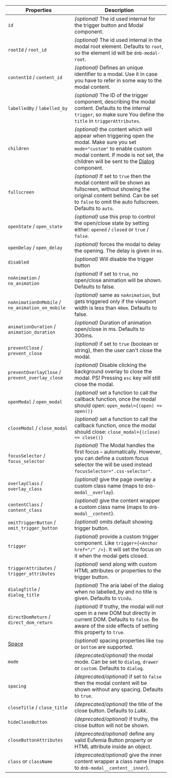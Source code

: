 ---
---

| Properties                                       | Description                                                                                                                                                                                                                                     |
| ------------------------------------------------ | ----------------------------------------------------------------------------------------------------------------------------------------------------------------------------------------------------------------------------------------------- |
| `id`                                             | _(optional)_ The id used internal for the trigger button and Modal component.                                                                                                                                                                   |
| `rootId` / `root_id`                             | _(optional)_ The id used internal in the modal root element. Defaults to `root`, so the element id will be `dnb-modal-root`.                                                                                                                    |
| `contentId` / `content_id`                       | _(optional)_ Defines an unique identifier to a modal. Use it in case you have to refer in some way to the modal content.                                                                                                                        |
| `labelledBy` / `labelled_by`                     | _(optional)_ The ID of the trigger component, describing the modal content. Defaults to the internal `trigger`, so make sure You define the `title` in `triggerAttributes`.                                                                     |
| `children`                                       | _(optional)_ the content which will appear when triggering open the modal. Make sure you set `mode="custom"` to enable custom modal content. If mode is not set, the children will be sent to the [Dialog](/uilib/components/dialog) component. |
| `fullscreen`                                     | _(optional)_ If set to `true` then the modal content will be shown as fullscreen, without showing the original content behind. Can be set to `false` to omit the auto fullscreen. Defaults to `auto`.                                           |
| `openState` / `open_state`                       | _(optional)_ use this prop to control the open/close state by setting either: `opened` / `closed` or `true` / `false`.                                                                                                                          |
| `openDelay` / `open_delay`                       | _(optional)_ forces the modal to delay the opening. The delay is given in `ms`.                                                                                                                                                                 |
| `disabled`                                       | _(optional)_ Will disable the trigger button                                                                                                                                                                                                    |
| `noAnimation` / `no_animation`                   | _(optional)_ if set to `true`, no open/close animation will be shown. Defaults to false.                                                                                                                                                        |
| `noAnimationOnMobile` / `no_animation_on_mobile` | _(optional)_ same as `noAnimation`, but gets triggered only if the viewport width is less than `40em`. Defaults to false.                                                                                                                       |
| `animationDuration` / `animation_duration`       | _(optional)_ Duration of animation open/close in ms. Defaults to 300ms.                                                                                                                                                                         |
| `preventClose` / `prevent_close`                 | _(optional)_ if set to `true` (boolean or string), then the user can't close the modal.                                                                                                                                                         |
| `preventOverlayClose` / `prevent_overlay_close`  | _(optional)_ Disable clicking the background overlay to close the modal. PS! Pressing `esc` key will still close the modal.                                                                                                                     |
| `openModal` / `open_modal`                       | _(optional)_ set a function to call the callback function, once the modal should open: `open_modal={(open) => open()}`                                                                                                                          |
| `closeModal` / `close_modal`                     | _(optional)_ set a function to call the callback function, once the modal should close: `close_modal={(close) => close()}`                                                                                                                      |
| `focusSelector` / `focus_selector`               | _(optional)_ The Modal handles the first focus – automatically. However, you can define a custom focus selector the will be used instead `focusSelector=".css-selector"`.                                                                       |
| `overlayClass` / `overlay_class`                 | _(optional)_ give the page overlay a custom class name (maps to `dnb-modal__overlay`).                                                                                                                                                          |
| `contentClass` / `content_class`                 | _(optional)_ give the content wrapper a custom class name (maps to `dnb-modal__content`).                                                                                                                                                       |
| `omitTriggerButton` / `omit_trigger_button`      | _(optional)_ omits default showing trigger button.                                                                                                                                                                                              |
| `trigger`                                        | _(optional)_ provide a custom trigger component. Like `trigger={<Anchor href="/" />}`. It will set the focus on it when the modal gets closed.                                                                                                  |
| `triggerAttributes` / `trigger_attributes`       | _(optional)_ send along with custom HTML attributes or properties to the trigger button.                                                                                                                                                        |
| `dialogTitle` / `dialog_title`                   | _(optional)_ The aria label of the dialog when no labelled_by and no title is given. Defaults to `Vindu`.                                                                                                                                       |
| `directDomReturn` / `direct_dom_return`          | _(optional)_ If truthy, the modal will not open in a new DOM but directly in current DOM. Defaults to `false`. Be aware of the side effects of setting this property to `true`.                                                                 |
| [Space](/uilib/components/space/properties)      | _(optional)_ spacing properties like `top` or `bottom` are supported.                                                                                                                                                                           |
| `mode`                                           | _(deprecated/optional)_ the modal mode. Can be set to `dialog`, `drawer` or `custom`. Defaults to `dialog`.                                                                                                                                     |
| `spacing`                                        | _(deprecated/optional)_ if set to `false` then the modal content will be shown without any spacing. Defaults to `true`.                                                                                                                         |
| `closeTitle` / `close_title`                     | _(deprecated/optional)_ the title of the close button. Defaults to _Lukk_.                                                                                                                                                                      |
| `hideCloseButton`                                | _(deprecated/optional)_ if truthy, the close button will not be shown.                                                                                                                                                                          |
| `closeButtonAttributes`                          | _(deprecated/optional)_ define any valid Eufemia Button property or HTML attribute inside an object.                                                                                                                                            |
| `class` or `className`                           | _(deprecated/optional)_ give the inner content wrapper a class name (maps to `dnb-modal__content__inner`).                                                                                                                                      |
